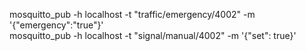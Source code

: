  mosquitto_pub -h localhost -t "traffic/emergency/4002" -m '{"emergency":"true"}'  
 mosquitto_pub -h localhost -t "signal/manual/4002" -m '{"set": true}'